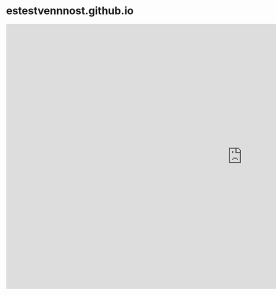 # estestvennnost.github.io
<iframe style="width:1280px;height:720px" src="https://online.anyflip.com/qgmko/yjod/index.html"  seamless="seamless" scrolling="no" frameborder="0" allowtransparency="true" allowfullscreen="true" ></iframe>
